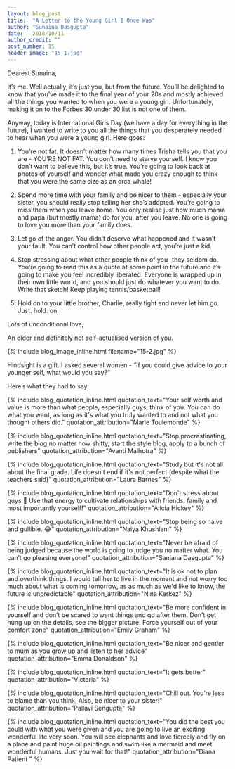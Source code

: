 ```yaml
---
layout: blog_post
title:  "A Letter to the Young Girl I Once Was"
author: "Sunaina Dasgupta"
date:   2018/10/11
author_credit: ""
post_number: 15
header_image: "15-1.jpg"
---
```

Dearest Sunaina,

It’s me. Well actually, it’s just you, but from the future. You’ll be delighted to know that you’ve made it to the final year of your 20s and mostly achieved all the things you wanted to when you were a young girl. Unfortunately, making it on to the Forbes 30 under 30 list is not one of them.  

Anyway, today is International Girls Day (we have a day for everything in the future), I wanted to write to you all the things that you desperately needed to hear when you were a young girl. Here goes:    
 
  1. You’re not fat. It doesn’t matter how many times Trisha tells you that you are - YOU’RE NOT FAT. You don’t need to starve yourself. I know you don’t want to believe this, but it’s true. You’re going to look back at photos of yourself and wonder what made you crazy enough to think that you were the same size as an orca whale!

  2. Spend more time with your family and be nicer to them - especially your sister, you should really stop telling her she’s adopted. You’re going to miss them when you leave home. You only realise just how much mama and papa (but mostly mama) do for you, after you leave. No one is going to love you more than your family does.  

  3. Let go of the anger. You didn’t deserve what happened and it wasn’t your fault. You can’t control how other people act, you’re just a kid.  

  4. Stop stressing about what other people think of you- they seldom do. You’re going to read this as a quote at some point in the future and it’s going to make you feel incredibly liberated. Everyone is wrapped up in their own little world, and you should just do whatever you want to do. Write that sketch! Keep playing tennis/basketball!    

  5. Hold on to your little brother, Charlie, really tight and never let him go. Just. hold. on.   

Lots of unconditional love,  

An older and definitely not self-actualised version of you.   

{% include blog_image_inline.html filename="15-2.jpg" %}  

Hindsight is a gift. I asked several women - “If you could give advice to your younger self, what would you say?”   

Here’s what they had to say:   

{% include blog_quotation_inline.html quotation_text="Your self worth and value is more than what people, especially guys, think of you. You can do what you want, as long as it's what you truly wanted to and not what you thought others did." quotation_attribution="Marie Toulemonde" %}  


{% include blog_quotation_inline.html quotation_text="Stop procrastinating, write the blog no matter how shitty, start the style blog, apply to a bunch of publishers" quotation_attribution="Avanti Malhotra" %}   


{% include blog_quotation_inline.html quotation_text="Study but it's not all about the final grade. Life doesn't end if it's not perfect (despite what the teachers said)" quotation_attribution="Laura Barnes"  %}  


{% include blog_quotation_inline.html quotation_text="Don't stress about guys 🙈 Use that energy to cultivate relationships with friends, family and most importantly yourself!" quotation_attribution="Alicia Hickey" %}  


{% include blog_quotation_inline.html quotation_text="Stop being so naive and gullible. 😂" quotation_attribution="Naiya Khushlani" %} 


{% include blog_quotation_inline.html quotation_text="Never be afraid of being judged because the world is going to judge you no matter what. You can’t go pleasing everyone!" quotation_attribution="Sanjana Dasgupta" %}  


{% include blog_quotation_inline.html quotation_text="It is ok not to plan and overthink things. I would tell her to live in the moment and not worry too much about what is coming tomorrow, as as much as we'd like to know, the future is unpredictable" quotation_attribution="Nina Kerkez" %}  


{% include blog_quotation_inline.html quotation_text="Be more confident in yourself and don’t be scared to want things and go after them. Don’t get hung up on the details, see the bigger picture. Force yourself out of your comfort zone" quotation_attribution="Emily Graham" %}


{% include blog_quotation_inline.html quotation_text="Be nicer and gentler to mum as you grow up and listen to her advice" quotation_attribution="Emma Donaldson" %}  


{% include blog_quotation_inline.html quotation_text="It gets better" quotation_attribution="Victoria" %}  


{% include blog_quotation_inline.html quotation_text="Chill out. You’re less to blame than you think. Also, be nicer to your sister!" quotation_attribution="Pallavi Sengupta" %}


{% include blog_quotation_inline.html quotation_text="You did the best you could with what you were given and you are going to live an exciting wonderful life very soon. You will see elephants and love fiercely and fly on a plane and paint huge oil paintings and swim like a mermaid and meet wonderful humans. Just you wait for that!" quotation_attribution="Diana Patient " %}   

